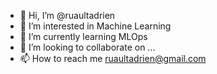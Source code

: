 - 👋 Hi, I’m @ruaultadrien
- 👀 I’m interested in Machine Learning
- 🌱 I’m currently learning MLOps
- 💞️ I’m looking to collaborate on ...
- 📫 How to reach me ruaultadrien@gmail.com

<!---
ruaultadrien/ruaultadrien is a ✨ special ✨ repository because its `README.md` (this file) appears on your GitHub profile.
You can click the Preview link to take a look at your changes.
--->
